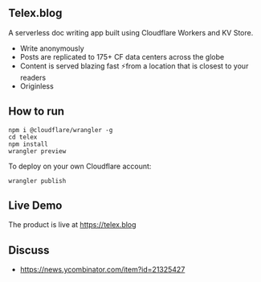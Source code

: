 ## Telex.blog

A serverless doc writing app built using Cloudflare Workers and KV Store. 

- Write anonymously
- Posts are replicated to 175+ CF data centers across the globe
- Content is served blazing fast ⚡️from a location that is closest to your readers
- Originless

## How to run

```
npm i @cloudflare/wrangler -g
cd telex
npm install
wrangler preview
```

To deploy on your own Cloudflare account:

```
wrangler publish
```

## Live Demo

The product is live at https://telex.blog

## Discuss

- https://news.ycombinator.com/item?id=21325427
